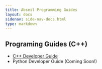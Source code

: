 ```yaml
---
title: Abseil Programming Guides
layout: docs
sidenav: side-nav-docs.html
type: markdown
---
```


## Programing Guides (C++)

* [C++ Developer Guide](cpp.md)
* Python Developer Guide (Coming Soon!)